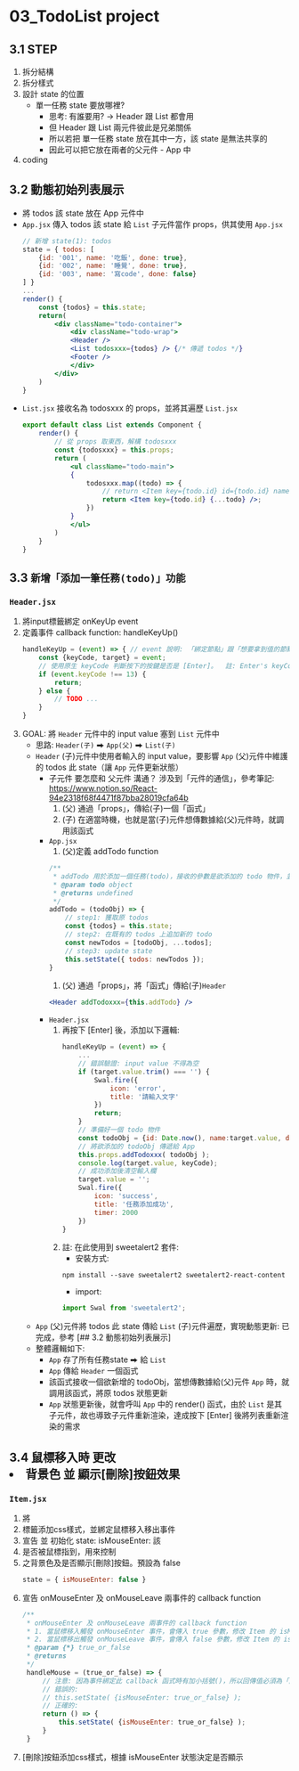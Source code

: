# 03_TodoList project
## 3.1 STEP
1. 拆分結構
2. 拆分樣式
3. 設計 state 的位置
    - 單一任務 state 要放哪裡?
        - 思考: 有誰要用? -> Header 跟 List 都會用
        - 但 Header 跟 List 兩元件彼此是兄弟關係
        - 所以若把 單一任務 state 放在其中一方，該 state 是無法共享的
        - 因此可以把它放在兩者的父元件 - App 中
4. coding
## 3.2 動態初始列表展示
- 將 todos 該 state 放在 App 元件中
- `App.jsx` 傳入 todos 該 state 給 `List` 子元件當作 props，供其使用
    `App.jsx`
    ```jsx
    // 新增 state(1): todos 
    state = { todos: [
        {id: '001', name: '吃飯', done: true},
        {id: '002', name: '睡覺', done: true},
        {id: '003', name: '寫code', done: false}
    ] }
    ...
    render() {
        const {todos} = this.state;
        return(
            <div className="todo-container">
                <div className="todo-wrap">
                <Header />
                <List todosxxx={todos} /> {/* 傳遞 todos */}
                <Footer />
                </div>
            </div>
        )
    }
    ```
- `List.jsx` 接收名為 todosxxx 的 props，並將其遍歷
    `List.jsx`
    ```jsx
    export default class List extends Component {
        render() {
            // 從 props 取東西，解構 todosxxx
            const {todosxxx} = this.props;
            return (
                <ul className="todo-main">
                {
                    todosxxx.map((todo) => {
                        // return <Item key={todo.id} id={todo.id} name="todo.name" done="todo.done" />;
                        return <Item key={todo.id} {...todo} />;
                    })
                }
                </ul>
            )
        }
    }
    ```
## 3.3 `新增「添加一筆任務(todo)」功能`
### `Header.jsx`
1. 將input標籤綁定 onKeyUp event
2. 定義事件 callback function: handleKeyUp()
    ```jsx
    handleKeyUp = (event) => { // event 說明: 「綁定節點」跟「想要拿到值的節點」相同 ⮕ 直接傳入 event 物件即可，不需用 Ref
        const {keyCode, target} = event;
        // 使用原生 keyCode 判斷按下的按鍵是否是 [Enter]。  註: Enter's keyCode value = 13
        if (event.keyCode !== 13) {
            return;
        } else {
            // TODO ...
        }
    }
    ```
3. GOAL: 將 `Header` 元件中的 input value 塞到 `List` 元件中
    - 思路: `Header(子)` ⮕ `App(父)` ⮕ `List(子)`
    - `Header` (子)元件中使用者輸入的 input value，要影響 `App` (父)元件中維護的 todos 此 state（讓 `App` 元件更新狀態）
        - 子元件 要怎麼和 父元件 溝通？ 涉及到「元件的通信」，參考筆記: 
            https://www.notion.so/React-94e2318f68f4471f87bba28019cfa64b
            1. (父) 通過「props」，傳給(子)一個「函式」
            2. (子) 在適當時機，也就是當(子)元件想傳數據給(父)元件時，就調用該函式
        - `App.jsx`
            1. (父)定義 addTodo function
            ```jsx
            /**
             * addTodo 用於添加一個任務(todo)，接收的參數是欲添加的 todo 物件，並將原 todos 狀態更新
             * @param todo object
             * @returns undefined
             */
            addTodo = (todoObj) => {
                // step1: 獲取原 todos
                const {todos} = this.state;
                // step2: 在既有的 todos 上追加新的 todo
                const newTodos = [todoObj, ...todos];
                // step3: update state
                this.setState({ todos: newTodos });
            }
            ```
            1. (父) 通過「props」，將「函式」傳給(子)`Header`
            ```jsx
            <Header addTodoxxx={this.addTodo} />
            ```
        - `Header.jsx`
            1. 再按下 [Enter] 後，添加以下邏輯: 
                ```jsx
                handleKeyUp = (event) => { 
                    ...
                    // 錯誤驗證: input value 不得為空
                    if (target.value.trim() === '') {
                        Swal.fire({
                            icon: 'error',
                            title: '請輸入文字'
                        })
                        return;
                    }
                    // 準備好一個 todo 物件
                    const todoObj = {id: Date.now(), name:target.value, done: false};
                    // 將欲添加的 todoObj 傳遞給 App
                    this.props.addTodoxxx( todoObj );
                    console.log(target.value, keyCode);
                    // 成功添加後清空輸入欄
                    target.value = '';
                    Swal.fire({
                        icon: 'success',
                        title: '任務添加成功',
                        timer: 2000
                    })
                }
                ```
            2. 註: 在此使用到 sweetalert2 套件: 
               - 安裝方式: 
                ```
                npm install --save sweetalert2 sweetalert2-react-content
                ```
               - import: 
                ```jsx
                import Swal from 'sweetalert2';
                ```
    - `App` (父)元件將 todos 此 state 傳給 `List` (子)元件遍歷，實現動態更新: 已完成，參考 [## 3.2 動態初始列表展示]
    - 整體邏輯如下: 
      - `App` 存了所有任務state ⮕ 給 `List`
      - `App` 傳給 `Header` 一個函式
      - 該函式接收一個欲新增的 todoObj，當想傳數據給(父)元件 `App` 時，就調用該函式，將原 todos 狀態更新
      - `App` 狀態更新後，就會呼叫 `App` 中的 render() 函式，由於 `List` 是其子元件，故也導致子元件重新渲染，達成按下 [Enter] 後將列表重新渲染的需求

## 3.4 鼠標移入時 更改 <li> 背景色 並 顯示[刪除]按鈕效果
### `Item.jsx`
1. 將 <li> 標籤添加css樣式，並綁定鼠標移入移出事件
2. 宣告 並 初始化 state: 
   isMouseEnter: 該 <li> 是否被鼠標指到，用來控制 <li> 之背景色及是否顯示[刪除]按鈕。預設為 false
   ```jsx
   state = { isMouseEnter: false }
   ```
3. 宣告 onMouseEnter 及 onMouseLeave 兩事件的 callback function
   ```jsx
   /**
    * onMouseEnter 及 onMouseLeave 兩事件的 callback function
    * 1. 當鼠標移入觸發 onMouseEnter 事件，會傳入 true 參數，修改 Item 的 isMouseEnter 狀態，以控制 <li> 之背景色及是否顯示[刪除]按鈕
    * 2. 當鼠標移出觸發 onMouseLeave 事件，會傳入 false 參數，修改 Item 的 isMouseEnter 狀態，以控制 <li> 之背景色及是否顯示[刪除]按鈕
    * @param {*} true_or_false 
    * @returns 
    */
    handleMouse = (true_or_false) => {
        // 注意: 因為事件綁定此 callback 函式時有加小括號()，所以回傳值必須為「函式」!!
        // 錯誤的: 
        // this.setState( {isMouseEnter: true_or_false} );
        // 正確的: 
        return () => {
            this.setState( {isMouseEnter: true_or_false} );
        }
    }
    ```
4. [刪除]按鈕添加css樣式，根據 isMouseEnter 狀態決定是否顯示
